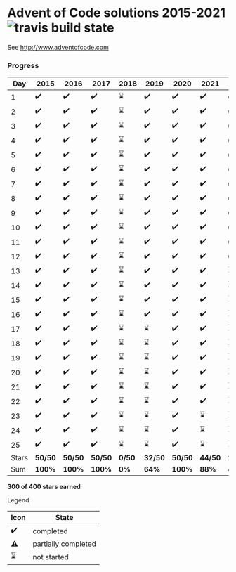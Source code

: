 # Advent of Code solutions 2015-2021 ![travis build state](https://travis-ci.org/chrlembeck/aoc2017.svg?branch=master)

See http://www.adventofcode.com

### Progress

Day   | 2015               | 2016                | 2017                | 2018                | 2019               | 2020               | 2021               | 2022
----- |--------------------| ------------------- | ------------------- | ------------------- | ------------------ |--------------------|--------------------| ------------------  
  1   | :heavy_check_mark: | :heavy_check_mark:  | :heavy_check_mark:  | :hourglass:         | :heavy_check_mark: | :heavy_check_mark: | :heavy_check_mark: | :heavy_check_mark:
  2   | :heavy_check_mark: | :heavy_check_mark:  | :heavy_check_mark:  | :hourglass:         | :heavy_check_mark: | :heavy_check_mark: | :heavy_check_mark: | :heavy_check_mark:
  3   | :heavy_check_mark: | :heavy_check_mark:  | :heavy_check_mark:  | :hourglass:         | :heavy_check_mark: | :heavy_check_mark: | :heavy_check_mark: | :heavy_check_mark:
  4   | :heavy_check_mark: | :heavy_check_mark:  | :heavy_check_mark:  | :hourglass:         | :heavy_check_mark: | :heavy_check_mark: | :heavy_check_mark: | :heavy_check_mark:
  5   | :heavy_check_mark: | :heavy_check_mark:  | :heavy_check_mark:  | :hourglass:         | :heavy_check_mark: | :heavy_check_mark: | :heavy_check_mark: | :heavy_check_mark:
  6   | :heavy_check_mark: | :heavy_check_mark:  | :heavy_check_mark:  | :hourglass:         | :heavy_check_mark: | :heavy_check_mark: | :heavy_check_mark: | :heavy_check_mark:
  7   | :heavy_check_mark: | :heavy_check_mark:  | :heavy_check_mark:  | :hourglass:         | :heavy_check_mark: | :heavy_check_mark: | :heavy_check_mark: | :heavy_check_mark:
  8   | :heavy_check_mark: | :heavy_check_mark:  | :heavy_check_mark:  | :hourglass:         | :heavy_check_mark: | :heavy_check_mark: | :heavy_check_mark: | :heavy_check_mark:
  9   | :heavy_check_mark: | :heavy_check_mark:  | :heavy_check_mark:  | :hourglass:         | :heavy_check_mark: | :heavy_check_mark: | :heavy_check_mark: | :heavy_check_mark:
  10  | :heavy_check_mark: | :heavy_check_mark:  | :heavy_check_mark:  | :hourglass:         | :heavy_check_mark: | :heavy_check_mark: | :heavy_check_mark: | :heavy_check_mark:
  11  | :heavy_check_mark: | :heavy_check_mark:  | :heavy_check_mark:  | :hourglass:         | :heavy_check_mark: | :heavy_check_mark: | :heavy_check_mark: | :heavy_check_mark:
  12  | :heavy_check_mark: | :heavy_check_mark:  | :heavy_check_mark:  | :hourglass:         | :heavy_check_mark: | :heavy_check_mark: | :heavy_check_mark: | :heavy_check_mark:
  13  | :heavy_check_mark: | :heavy_check_mark:  | :heavy_check_mark:  | :hourglass:         | :heavy_check_mark: | :heavy_check_mark: | :heavy_check_mark: | :hourglass:
  14  | :heavy_check_mark: | :heavy_check_mark:  | :heavy_check_mark:  | :hourglass:         | :heavy_check_mark: | :heavy_check_mark: | :heavy_check_mark: | :hourglass:
  15  | :heavy_check_mark: | :heavy_check_mark:  | :heavy_check_mark:  | :hourglass:         | :heavy_check_mark: | :heavy_check_mark: | :heavy_check_mark: | :hourglass:
  16  | :heavy_check_mark: | :heavy_check_mark:  | :heavy_check_mark:  | :hourglass:         | :heavy_check_mark: | :heavy_check_mark: | :heavy_check_mark: | :hourglass:
  17  | :heavy_check_mark: | :heavy_check_mark:  | :heavy_check_mark:  | :hourglass:         | :hourglass:        | :heavy_check_mark: | :heavy_check_mark: | :hourglass:
  18  | :heavy_check_mark: | :heavy_check_mark:  | :heavy_check_mark:  | :hourglass:         | :hourglass:        | :heavy_check_mark: | :heavy_check_mark: | :hourglass:
  19  | :heavy_check_mark: | :heavy_check_mark:  | :heavy_check_mark:  | :hourglass:         | :hourglass:        | :heavy_check_mark: | :heavy_check_mark: | :hourglass:
  20  | :heavy_check_mark: | :heavy_check_mark:  | :heavy_check_mark:  | :hourglass:         | :hourglass:        | :heavy_check_mark: | :heavy_check_mark: | :hourglass:  
  21  | :heavy_check_mark: | :heavy_check_mark:  | :heavy_check_mark:  | :hourglass:         | :hourglass:        | :heavy_check_mark: | :heavy_check_mark: | :hourglass:
  22  | :heavy_check_mark: | :heavy_check_mark:  | :heavy_check_mark:  | :hourglass:         | :hourglass:        | :heavy_check_mark: | :heavy_check_mark: | :hourglass:
  23  | :heavy_check_mark: | :heavy_check_mark:  | :heavy_check_mark:  | :hourglass:         | :hourglass:        | :heavy_check_mark: | :hourglass:        | :hourglass:
  24  | :heavy_check_mark: | :heavy_check_mark:  | :heavy_check_mark:  | :hourglass:         | :hourglass:        | :heavy_check_mark: | :hourglass:        | :hourglass:
  25  | :heavy_check_mark: | :heavy_check_mark:  | :heavy_check_mark:  | :hourglass:         | :hourglass:        | :heavy_check_mark: | :hourglass:        | :hourglass:
Stars | **50/50**          | **50/50**           | **50/50**           | **0/50**            | **32/50**          | **50/50**          | **44/50**          | **24/50**
 Sum  | **100%**           | **100%**            | **100%**            | **0%**              | **64%**            | **100%**           | **88%**            | **48%**
 
**300 of 400 stars earned**

Legend

Icon               | State
------------------ | --------------------
:heavy_check_mark: | completed 
:warning:          | partially completed 
:hourglass:        | not started 